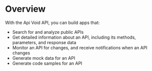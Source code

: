 # Overview

With the Api Void API, you can build apps that:

- Search for and analyze public APIs
- Get detailed information about an API, including its methods, parameters, and
  response data
- Monitor an API for changes, and receive notifications when an API changes
- Generate mock data for an API
- Generate code samples for an API

